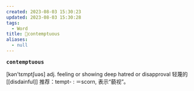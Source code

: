 ```yaml
---
created: 2023-08-03 15:30:23
updated: 2023-08-03 15:30:28
tags:
  - Word
title: 📖contemptuous
aliases:
  - null
---
```


<pre><strong>contemptuous</strong></pre>
[kən'tɛmptʃuəs]
adj. feeling or showing deep hatred or disapproval 轻蔑的
[[disdainful]]
推荐：tempt- : ＝scorn, 表示“藐视”。